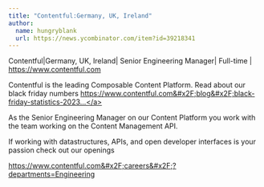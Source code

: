 ```yaml
---
title: "Contentful:Germany, UK, Ireland"
author:
  name: hungryblank
  url: https://news.ycombinator.com/item?id=39218341
---
```

Contentful|Germany, UK, Ireland| Senior Engineering Manager| Full-time | <a href="https:&#x2F;&#x2F;www.contentful.com" rel="nofollow">https:&#x2F;&#x2F;www.contentful.com</a>

Contentful is the leading Composable Content Platform. Read about our black friday numbers <a href="https:&#x2F;&#x2F;www.contentful.com&#x2F;blog&#x2F;black-friday-statistics-2023&#x2F;" rel="nofollow">https:&#x2F;&#x2F;www.contentful.com&#x2F;blog&#x2F;black-friday-statistics-2023...</a>

As the Senior Engineering Manager on our Content Platform you work with the team working on the Content Management API.

If working with datastructures, APIs, and open developer interfaces is your passion check out our openings

<a href="https:&#x2F;&#x2F;www.contentful.com&#x2F;careers&#x2F;?departments=Engineering" rel="nofollow">https:&#x2F;&#x2F;www.contentful.com&#x2F;careers&#x2F;?departments=Engineering</a>
